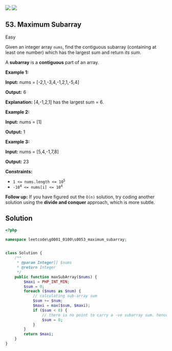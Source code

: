 [![](https://img.shields.io/github/stars/LeetCode-in-Ruby/LeetCode-in-Ruby?label=Stars&style=flat-square)](https://github.com/LeetCode-in-Ruby/LeetCode-in-Ruby)
[![](https://img.shields.io/github/forks/LeetCode-in-Ruby/LeetCode-in-Ruby?label=Fork%20me%20on%20GitHub%20&style=flat-square)](https://github.com/LeetCode-in-Ruby/LeetCode-in-Ruby/fork)

## 53\. Maximum Subarray

Easy

Given an integer array `nums`, find the contiguous subarray (containing at least one number) which has the largest sum and return _its sum_.

A **subarray** is a **contiguous** part of an array.

**Example 1:**

**Input:** nums = [-2,1,-3,4,-1,2,1,-5,4]

**Output:** 6

**Explanation:** [4,-1,2,1] has the largest sum = 6. 

**Example 2:**

**Input:** nums = [1]

**Output:** 1 

**Example 3:**

**Input:** nums = [5,4,-1,7,8]

**Output:** 23 

**Constraints:**

*   <code>1 <= nums.length <= 10<sup>5</sup></code>
*   <code>-10<sup>4</sup> <= nums[i] <= 10<sup>4</sup></code>

**Follow up:** If you have figured out the `O(n)` solution, try coding another solution using the **divide and conquer** approach, which is more subtle.

## Solution

```php
<?php

namespace leetcode\g0001_0100\s0053_maximum_subarray;


class Solution {
    /**
     * @param Integer[] $nums
     * @return Integer
     */
    public function maxSubArray($nums) {
        $maxi = PHP_INT_MIN;
        $sum = 0;
        foreach ($nums as $num) {
            // calculating sub-array sum
            $sum += $num;
            $maxi = max($sum, $maxi);
            if ($sum < 0) {
                // there is no point to carry a -ve subarray sum. hence setting to 0
                $sum = 0;
            }
        }
        return $maxi;
    }
}
```
